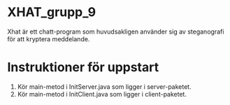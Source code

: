 # XHAT_grupp_9
Xhat är ett chatt-program som huvudsakligen använder sig av steganografi för att kryptera meddelande.

# Instruktioner för uppstart
1. Kör main-metod i InitServer.java som ligger i server-paketet.
2. Kör main-metod i InitClient.java som ligger i client-paketet.